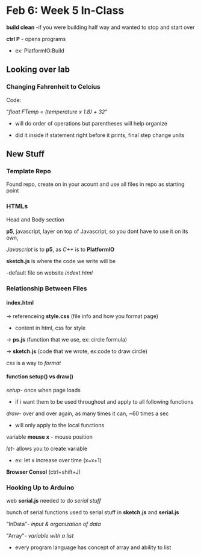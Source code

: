 # Feb 6: Week 5 In-Class

**build clean** -if you were building half way and wanted to stop and start over

**ctrl P** - opens programs

* ex: PlatformIO:Build

## Looking over lab

### Changing Fahrenheit to Celcius

Code:

"*float FTemp = (temperature x 1.8) + 32*"

* will do order of operations but parentheses will help organize

* did it inside if statement right before it prints, final step change units

## New Stuff

### Template Repo

Found repo, create on in your acount and use all files in repo as starting point

### HTMLs

Head and Body section

**p5**, javascript, layer on top of Javascript, so you dont have to use it on its own,

*Javascript* is to **p5**, as *C++* is to **PlatformIO**

**sketch.js** is where the code we write will be

-default file on website *indext.html*

### Relationship Between Files

#### index.html

-> referenceing **style.css** (file info and how you format page)

* content in html, css for style
  
-> **ps.js** (function that we use, ex: circle formula)

-> **sketch.js** (code that we wrote, ex:code to draw circle)

*css* is a way to *format*

#### function setup() vs draw()

*setup*- once when page loads

* if i want them to be used throughout and apply to all following functions
  
*draw*- over and over again, as many times it can, ~60 times a sec

* will only apply to the local functions

variable **mouse x** - mouse position

*let*- allows you to create variable

* ex: let x increase over time (x=x+1)

**Browser Consol** (ctrl+shift+J)

### Hooking Up to Arduino

web **serial.js** needed to do *serial stuff*

bunch of serial functions used to serial stuff in **sketch.js** and **serial.js**

"InData"- *input & organization of data*

"Array"- *variable with a list*

* every program language has concept of array and ability to list
